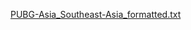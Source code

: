 [PUBG-Asia_Southeast-Asia_formatted.txt](https://github.com/user-attachments/files/16649028/PUBG-Asia_Southeast-Asia_formatted.txt)
